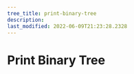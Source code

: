 ```yaml
---
tree_title: print-binary-tree
description: 
last_modified: 2022-06-09T21:23:28.2328
---
```


# Print Binary Tree
